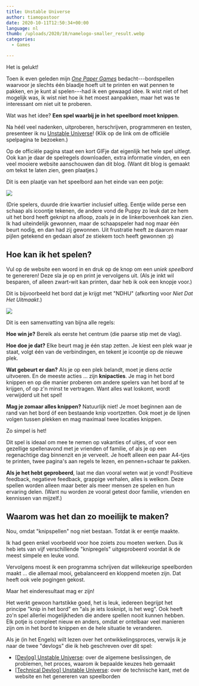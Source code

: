 ```yaml
---
title: Unstable Universe
author: tiamopastoor
date: 2020-10-11T12:50:34+00:00
language: nl
thumb: /uploads/2020/10/namelogo-smaller_result.webp
categories:
  - Games

---
```

Het is gelukt!

Toen ik even geleden mijn [_One Paper Games_][1] bedacht---bordspellen waarvoor je slechts één blaadje hoeft uit te printen en wat pennen te pakken, en je kunt al spelen---had ik een gewaagd idee. Ik wist niet of het mogelijk was, ik wist niet hoe ik het moest aanpakken, maar het was te interessant om niet uit te proberen.

Wat was het idee? **Een spel waarbij je in het speelbord moet knippen**.

Na héél veel nadenken, uitproberen, herschrijven, programmeren en testen, presenteer ik nu [Unstable Universe][2]! (Klik op de link om de officiële spelpagina te bezoeken.)

Op de officiële pagina staat een kort GIFje dat eigenlijk het hele spel uitlegt. Ook kan je daar de spelregels downloaden, extra informatie vinden, en een veel mooiere website aanschouwen dan dit blog. (Want dit blog is gemaakt om tekst te laten zien, geen plaatjes.)

Dit is een plaatje van het speelbord aan het einde van een potje:

![](/uploads/2021/09/unstable-universe-1_result.webp)

(Drie spelers, duurde drie kwartier inclusief uitleg. Eentje wilde perse een schaap als icoontje tekenen, de andere vond de Puppy zo leuk dat ze hem uit het bord heeft geknipt na afloop, zoals je in de linkerbovenhoek kan zien. Ik had uiteindelijk gewonnen, maar de schaapspeler had nog maar één beurt nodig, en dan had zij gewonnen. Uit frustratie heeft ze daarom maar pijlen getekend en gedaan alsof ze stiekem toch heeft gewonnen :p)


## Hoe kan ik het spelen?

Vul op de website een woord in en druk op de knop om een _uniek speelbord_ te genereren! Deze sla je op en print je vervolgens uit. (Als je inkt wil besparen, of alleen zwart-wit kan printen, daar heb ik ook een knopje voor.)

Dit is bijvoorbeeld het bord dat je krijgt met "NDHU" (afkorting voor _Niet Dat Het Uitmaakt_.)

![](/uploads/2021/09/unstable-universe-2_result.webp)

Dit is een samenvatting van bijna alle regels:

**Hoe win je?** Bereik als eerste het centrum (die paarse stip met de vlag).

**Hoe doe je dat?** Elke beurt mag je één stap zetten. Je kiest een plek waar je staat, volgt één van de verbindingen, en tekent je icoontje op de nieuwe plek.

**Wat gebeurt er dan?** Als je op een plek belandt, moet je diens _actie_ uitvoeren. En de meeste acties ... zijn **knipacties**. Je mag in het bord knippen en op die manier proberen om andere spelers van het bord af te krijgen, of op z'n minst te vertragen. Want alles wat loskomt, wordt verwijderd uit het spel!

**Mag je zomaar alles knippen?** Natuurlijk niet! Je moet beginnen aan de rand van het bord óf een bestaande knip voortzetten. Ook moet je de lijnen volgen tussen plekken en mag maximaal twee locaties knippen.

Zo simpel is het!

Dit spel is ideaal om mee te nemen op vakanties of uitjes, of voor een gezellige spellenavond met je vrienden of familie, of als je op een regenachtige dag binnenzit en je verveelt. Je hoeft alleen een paar A4-tjes te printen, twee pagina's aan regels te lezen, en pennen+schaar te pakken.

**Als je het hebt geprobeerd**, laat me dan vooral weten wat je vond! Positieve feedback, negatieve feedback, grappige verhalen, alles is welkom. Deze spellen worden alleen maar beter als meer mensen ze spelen en hun ervaring delen. (Want nu worden ze vooral getest door familie, vrienden en kennissen van mijzelf.)

## Waarom was het dan zo moeilijk te maken?

Nou, omdat "knipspellen" nog niet bestaan. Totdat ik er eentje maakte.

Ik had geen enkel voorbeeld voor hoe zoiets zou moeten werken. Dus ik heb iets van vijf verschillende "knipregels" uitgeprobeerd voordat ik de meest simpele en leuke vond.

Vervolgens moest ik een programma schrijven dat willekeurige speelborden maakt ... die allemaal mooi, gebalanceerd en kloppend moeten zijn. Dat heeft ook vele pogingen gekost.

Maar het einderesultaat mag er zijn!

Het werkt gewoon hartstikke goed, het is leuk, iedereen begrijpt het principe "knip in het bord" en "als je iets losknipt, is het weg". Ook heeft zo'n spel allerlei mogelijkheden die andere spellen nooit kunnen hebben. Elk potje is compleet nieuw en anders, omdat er ontelbaar veel manieren zijn om in het bord te knippen en de hele situatie te veranderen.

Als je (in het Engels) wilt lezen over het ontwikkelingsproces, verwijs ik je naar de twee "devlogs" die ik heb geschreven over dit spel:

  * [[Devlog] Unstable Universe][5]: over de algemene beslissingen, de problemen, het proces, waarom ik bepaalde keuzes heb gemaakt
  * [[Technical Devlog] Unstable Universe][6]: over de technische kant, met de website en het genereren van speelborden

 [1]: /blog/2020/2020-03-17-one-paper-games/
 [2]: https://pandaqi.com/unstable-universe
 [3]: /uploads/2021/09/unstable-universe-1_result-scaled.webp
 [4]: /uploads/2021/09/unstable-universe-2_result.webp
 [5]: https://pandaqi.com/blog/boardgames/unstable-universe/devlog-unstable-universe
 [6]: https://pandaqi.com/blog/boardgames/unstable-universe/tech-devlog-unstable-universe